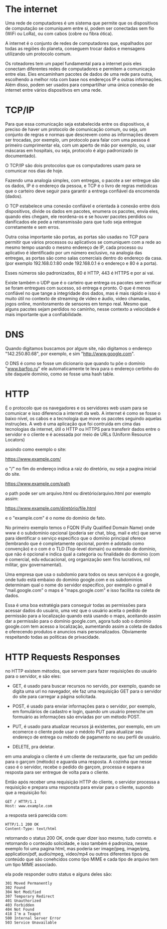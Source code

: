 # The internet

Uma rede de computadores é um sistema que permite que os dispositivos de computação se comuniquem entre si, podem ser conectadas sem fio (WiFi ou LoRa), ou com cabos (cobre ou fibra ótica).

A internet é o conjunto de redes de computadores que, espalhados por todas as regiões do planeta, conseguem trocar dados e mensagens utilizando um protocolo comum. 

Os roteadores tem um papel fundamental para a internet pois eles conectam diferentes redes de computadores e permitem a comunicação entre elas. Eles encaminham pacotes de dados de uma rede para outra, escolhendo a melhor rota com base nos endereços IP e outras informações. Além disso, podem ser usados para compartilhar uma única conexão de internet entre vários dispositivos em uma rede.

# TCP/IP

Para que essa comunicação seja estabelecida entre os dispositivos, é preciso de haver um protocolo de comunicação comum, ou seja, um conjunto de regras e normas que descrevem como as informações devem ser trocadas, por exemplo, um protocolo para falar com uma pessoa é primeiro cumprimentar ela, com um aperto de mão por exemplo, ou, usar máscaras em hospitais, ou seja, protocolo é algo padronizado (e documentado).

O TCP/IP são dois protocolos que os computadores usam para se comunicar nos dias de hoje. 

Fazendo uma analogia simples, com entregas, o pacote a ser entregue são os dados, IP é o endereço da pessoa, e TCP é o livro de regras metódicas que o carteiro deve seguir para garantir a entrega confiável da encomenda (dados).

O TCP estabelece uma conexão confiável e orientada à conexão entre dois dispositivos, divide os dados em pacotes, enumera os pacotes, envia eles, quando eles chegam, ele reordena-os e se houver pacotes perdidos ou danificados ele pede a retransmissão para que tudo seja entregue corretamente e sem erros.

Outra coisa importante são portas, as portas são usadas no TCP para permitir que vários processos ou aplicativos se comuniquem com a rede ao mesmo tempo usando o mesmo endereço de IP, cada processo ou aplicativo é identificado por um número exclusivo, na analogia das entregas, as portas são como salas comerciais dentro do endereço da casa. (por exemplo 192.168.0.1:80 onde 192.168.0.1 é o endereço e 80 é a porta).

Esses números são padronizados, 80 é HTTP, 443 é HTTPS e por ai vai.

Existe também o UDP que é o carteiro que entrega os pacotes sem verificar se foram entregues com sucesso, só entrega e pronto. O que é menos confiável no que tange a integridade dos dados, mas é mais rápido e isso é muito útil no contexto de streaming de video e áudio, video chamadas, jogos online, monitoramento de sensores em tempo real. Mesmo que alguns pacotes sejam perdidos no caminho, nesse contexto a velocidade é mais importante que a confiabilidade.

# DNS 

Quando digitamos buscamos por algum site, não digitamos o endereço "142.250.80.68", por exemplo, e sim "http://www.google.com".

O DNS é como se fosse um dicionario que quando tu põe o domínio "www.barfoo.ru" ele automaticamente te leva para o endereço certinho do site daquele domínio, como se fosse uma hash table.


# HTTP

É o protocolo que os navegadores e os servidores web usam para se comunicar e isso diferencia a internet da web. A internet é como se fosse o baixo nível, os cabos e a tecnologia que move os pacotes seguindo aquelas instruções. A web é uma aplicação que foi contruida em cima das tecnologias da internet, útil o HTTP ou HTTPS para transferir dados entre o servidor e o cliente e é acessada por meio de URLs (Uniform Resource Locators)

assindo como exemplo o site:

https://www.example.com/

o "/" no fim do endereço indica a raiz do diretório, ou seja a pagina inicial do site. 

https://www.example.com/path

o path pode ser um arquivo.html ou diretório/arquivo.html por exemplo assim:

https://www.example.com/diretório/file.html

e o "example.com" é o nome do domínio de fato.

No primeiro exemplo temos o FQDN (Fully Qualified Domain Name) onde www é o subdominio opcional (poderia ser chat, blog, mail e etc) que serve para identificar o serviço especifico que o domínio principal oferece (lembrando que é completamente opcional, porém é adotado como convenção) e o com é o TLD (Top-level domain) ou extensão de domínio, que não é opcional e indica qual a categoria ou finalidade do dominio (com é comercial, edu educacional, org organização sem fins lucrativos, mil militar, gov governamental).

Uma empresa que usa o subdomio para todos os seus serviços é a google, onde tudo está embaixo do domínio google.com e os subdominios determinam qual o nome do servidor especifico, por exemplo o gmail é "mail.google.com" o maps é "maps.google.com" e isso facilita na coleta de dados.

Essa é uma boa estratégia para conseguir todas as permissões para acessar dados do usuário, uma vez que o usuário aceita o pedido de permissão para a localização quando está usando o maps, aceitando assim dar a permissão para o domínio google.com, agora tudo sob o dominio google.com tem acesso a localização, aumentando assim a coleta de dados e oferecendo produtos e anuncios mais personalizados. Obviamente respeitando todas as politicas de privacidade.

# HTTP Requests Responses

no HTTP existem métodos, que servem para fazer requisições do usuário para o servidor, e são eles:

* GET, é usado para buscar recursos no servido, por exemplo, quando se digita uma url no navegador, ele faz uma requisição GET para o servidor do site para carregar a página solicitada.

* POST, é usado para enviar informações para o servidor, por exemplo, em fomulários de cadastro e login, quando um usuário preenche um formuário as informações são enviadas por um método POST.

* PUT, é usado para atualizar recursos já existentes, por exemplo, em um ecomerce o cliente pode usar o médoto PUT para atualizar seu endereço de entrega ou método de pagamento no seu perfil de usuário.

* DELETE, pra deletar.

em uma analogia o cliente é um cliente de restaurante, que faz um pedido para o garçom (método) e aguarda uma resposta. A cozinha que nesse caso é o servidor, recebe o pedido do garçom, processa e separa a resposta para ser entregue de volta para o cliente.

Então após receber uma requisição HTTP do cliente, o servidor processa a requisição e prepara uma responsta para enviar para o cliente, supondo que a requisição foi:
``` 
GET / HTTP/1.1
Host: www.example.com
```
a resposta será parecida com:

```
HTTP/1.1 200 OK
Content-Type: text/html
```
retornando o status 200 OK, onde quer dizer isso mesmo, tudo correto.
e retornando o conteúdo solicidade, e isso também é padroniza, nesse exemplo foi uma pagina html, mas poderia ser image/jpeg, image/png, application/pdf, audio/mpeg, video/mp4 ou outros diferentes tipos de conteúdo que são conehcidos como tipo MIME e cada tipo de arquivo tem um tipo MIME associado.

ela pode responder outro status e alguns deles são:

```
301 Moved Permanently
302 Found
304 Not Modified
307 Temporary Redirect
401 Unauthorized
403 Forbidden
404 Not Found
418 I'm a Teapot
500 Internal Server Error
503 Service Unavailable
```
